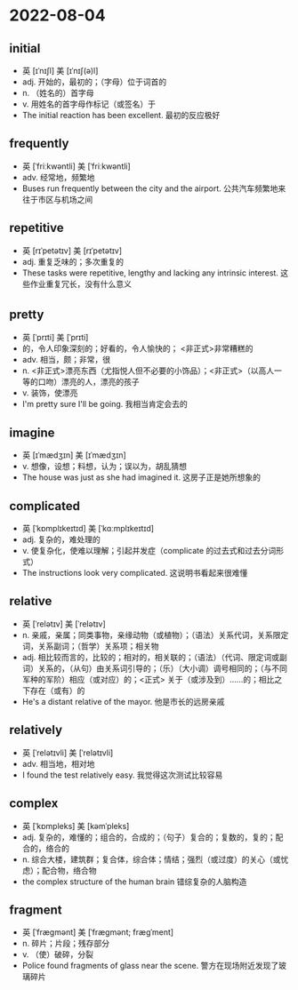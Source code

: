 # 2022-08-04
	
## initial
- 英  [ɪˈnɪʃl]   美  [ɪˈnɪʃ(ə)l]
- adj. 开始的，最初的；（字母）位于词首的
- n. （姓名的）首字母
- v. 用姓名的首字母作标记（或签名）于
- The initial reaction has been excellent.
  最初的反应极好

## frequently
- 英  [ˈfriːkwəntli]   美  [ˈfriːkwəntli]
- adv. 经常地，频繁地
- Buses run frequently between the city and the airport. 公共汽车频繁地来往于市区与机场之间

## repetitive
- 英  [rɪˈpetətɪv]   美  [rɪˈpetətɪv]
- adj. 重复乏味的；多次重复的
- These tasks were repetitive, lengthy and lacking any intrinsic interest.
  这些作业重复冗长，没有什么意义

## pretty 　 　 　
- 英  [ˈprɪti]   美  [ˈprɪti]
- 的，令人印象深刻的；好看的，令人愉快的； <非正式>非常糟糕的
- adv. 相当，颇；非常，很
- n. <非正式>漂亮东西（尤指悦人但不必要的小饰品）；<非正式>（以高人一等的口吻）漂亮的人，漂亮的孩子
- v. 装饰，使漂亮
- I'm pretty sure I'll be going. 我相当肯定会去的

## imagine
- 英  [ɪˈmædʒɪn]   美  [ɪˈmædʒɪn]
- v. 想像，设想；料想，认为；误以为，胡乱猜想
- The house was just as she had imagined it. 这房子正是她所想象的

## complicated
- 英  [ˈkɒmplɪkeɪtɪd]   美  [ˈkɑːmplɪkeɪtɪd]
- adj. 复杂的，难处理的
- v. 使复杂化，使难以理解；引起并发症（complicate 的过去式和过去分词形式）
- The instructions look very complicated. 这说明书看起来很难懂

## relative
- 英  [ˈrelətɪv]   美  [ˈrelətɪv]
- n. 亲戚，亲属；同类事物，亲缘动物（或植物）；（语法）关系代词，关系限定词，关系副词；（哲学）关系项；相关物
- adj. 相比较而言的，比较的；相对的，相关联的；（语法）（代词、限定词或副词）关系的，（从句）由关系词引导的；（乐）（大小调）调号相同的；（与不同军种的军阶）相应（或对应）的；<正式> 关于（或涉及到）......的；相比之下存在（或有）的
- He's a distant relative of the mayor. 他是市长的远房亲戚

## relatively
- 英  [ˈrelətɪvli]   美  [ˈrelətɪvli]
- adv. 相当地，相对地
- I found the test relatively easy. 我觉得这次测试比较容易
 
## complex
- 英  [ˈkɒmpleks]   美  [kəmˈpleks]
- adj. 复杂的，难懂的；组合的，合成的；（句子）复合的；复数的，复的；配合的，络合的
- n. 综合大楼，建筑群；复合体，综合体；情结；强烈（或过度）的关心（或忧虑）；配合物，络合物
- the complex structure of the human brain 错综复杂的人脑构造

## fragment
- 英  [ˈfræɡmənt]   美  [ˈfræɡmənt; fræɡˈment]
- n. 碎片；片段；残存部分
- v. （使）破碎，分裂
- Police found fragments of glass near the scene. 警方在现场附近发现了玻璃碎片
